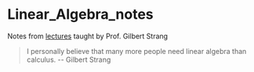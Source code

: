 # Linear_Algebra_notes
Notes from [lectures](https://www.youtube.com/playlist?list=PLE7DDD91010BC51F8) taught by Prof. Gilbert Strang


> I personally believe that many more people need linear algebra than calculus. -- Gilbert Strang

